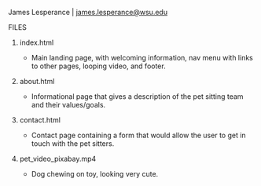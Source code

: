 James Lesperance | james.lesperance@wsu.edu

FILES

1) index.html
	- Main landing page, with welcoming information, nav menu with links to other pages, looping video, and footer.

2) about.html
	- Informational page that gives a description of the pet sitting team and their values/goals.

3) contact.html
	- Contact page containing a form that would allow the user to get in touch with the pet sitters.  

4) pet_video_pixabay.mp4
	- Dog chewing on toy, looking very cute.